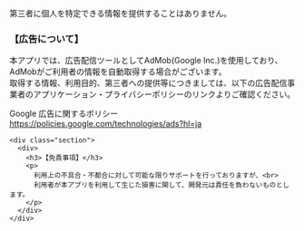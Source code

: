   <div class="contents">
    <p>
      第三者に個人を特定できる情報を提供することはありません。
    </p>
    <div class="section">
      <div>
        <h3>【広告について】</h3>
        <p>
          本アプリでは、広告配信ツールとしてAdMob(Google Inc.)を使用しており、AdMobがご利用者の情報を自動取得する場合がございます。<br>
          取得する情報、利用目的、第三者への提供等につきましては、以下の広告配信事業者のアプリケーション・プライバシーポリシーのリンクよりご確認ください。
        </p>
      </div>
      <div>
        Google 広告に関するポリシー<br>
        <a href="https://policies.google.com/technologies/ads?hl=ja" target="_blank">https://policies.google.com/technologies/ads?hl=ja</a>
      </div>
    </div>
    
    <div class="section">
      <div>
        <h3>【免責事項】</h3>
        <p>
          利用上の不具合・不都合に対して可能な限りサポートを行っておりますが、<br>
          利用者が本アプリを利用して生じた損害に関して、開発元は責任を負わないものとします。
        </p>
      </div>
    </div>
  </div>
</div>
